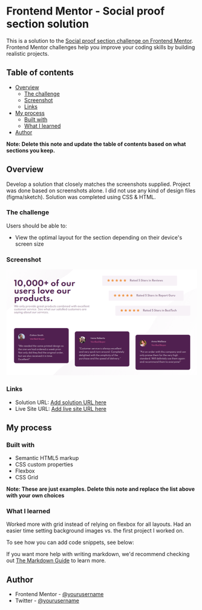 # Frontend Mentor - Social proof section solution

This is a solution to the [Social proof section challenge on Frontend Mentor](https://www.frontendmentor.io/challenges/social-proof-section-6e0qTv_bA). Frontend Mentor challenges help you improve your coding skills by building realistic projects. 

## Table of contents

- [Overview](#overview)
  - [The challenge](#the-challenge)
  - [Screenshot](#screenshot)
  - [Links](#links)
- [My process](#my-process)
  - [Built with](#built-with)
  - [What I learned](#what-i-learned)
- [Author](#author)

**Note: Delete this note and update the table of contents based on what sections you keep.**

## Overview
Develop a solution that closely matches the screenshots supplied.  Project was done based on screenshots alone.  I did not use any kind of design files (figma/sketch).  Solution was completed using CSS & HTML.

### The challenge

Users should be able to:

- View the optimal layout for the section depending on their device's screen size

### Screenshot

![](./screens/screen.png)


### Links

- Solution URL: [Add solution URL here](https://github.com/spotted76/mentor-social-proof)
- Live Site URL: [Add live site URL here](https://spotted76.github.io/social_proof/)

## My process

### Built with

- Semantic HTML5 markup
- CSS custom properties
- Flexbox
- CSS Grid

**Note: These are just examples. Delete this note and replace the list above with your own choices**

### What I learned

Worked more with grid instead of relying on flexbox for all layouts.  Had an easier time setting background images vs. the first project I worked on.

To see how you can add code snippets, see below:


If you want more help with writing markdown, we'd recommend checking out [The Markdown Guide](https://www.markdownguide.org/) to learn more.


## Author

- Frontend Mentor - [@yourusername](https://www.frontendmentor.io/profile/spotted76)
- Twitter - [@yourusername](https://www.twitter.com/spotted)
